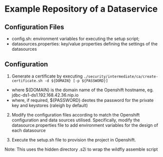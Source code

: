 Example Repository of a Dataservice
========================================

Configuration Files
--------------------------

* config.sh: environment variables for executing the setup script;
* datasources.properties: key/value properties defining the settings of the datasources 


Configuration
--------------

1. Generate a certificate by executing
  `./security/intermediate/ca/create-certificate.sh -d ${DOMAIN} [-p ${PASSWORD}]`
 * where ${DOMAIN} is the domain name of the Openshift hostname, eg. jdbc-ds1-ds1.192.168.42.36.nip.io
 * where, if required, ${PASSWORD} deotes the password for the private key and keystores (raleigh by default)

2. Modify the configuration files according to match the Openshift configuration and data sources utilised.
   Specifically, modify the datasource.properties file to add environment variables for the design of each datasource

3. Execute the setup.sh file to provision the project in Openshift.


Note: This uses the hidden directory .s2i to wrap the wildfly assemble script


